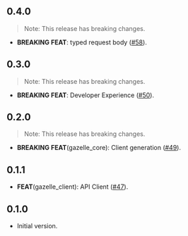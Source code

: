 ## 0.4.0

> Note: This release has breaking changes.

 - **BREAKING** **FEAT**: typed request body ([#58](https://github.com/intales/gazelle/issues/58)).

## 0.3.0

> Note: This release has breaking changes.

 - **BREAKING** **FEAT**: Developer Experience ([#50](https://github.com/intales/gazelle/issues/50)).

## 0.2.0

> Note: This release has breaking changes.

 - **BREAKING** **FEAT**(gazelle_core): Client generation ([#49](https://github.com/intales/gazelle/issues/49)).

## 0.1.1

 - **FEAT**(gazelle_client): API Client ([#47](https://github.com/intales/gazelle/issues/47)).

## 0.1.0

- Initial version.
